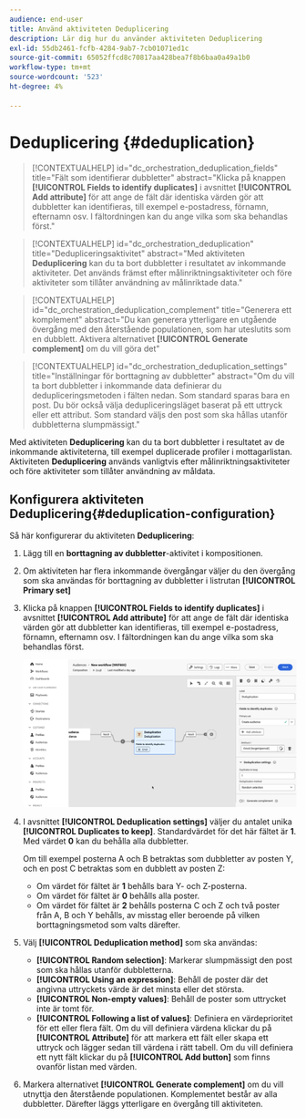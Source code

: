 ```yaml
---
audience: end-user
title: Använd aktiviteten Deduplicering
description: Lär dig hur du använder aktiviteten Deduplicering
exl-id: 55db2461-fcfb-4284-9ab7-7cb01071ed1c
source-git-commit: 65052ffcd8c70817aa428bea7f8b6baa0a49a1b0
workflow-type: tm+mt
source-wordcount: '523'
ht-degree: 4%

---
```


# Deduplicering {#deduplication}

>[!CONTEXTUALHELP]
>id="dc_orchestration_deduplication_fields"
>title="Fält som identifierar dubbletter"
>abstract="Klicka på knappen **[!UICONTROL Fields to identify duplicates]** i avsnittet **[!UICONTROL Add attribute]** för att ange de fält där identiska värden gör att dubbletter kan identifieras, till exempel e-postadress, förnamn, efternamn osv. I fältordningen kan du ange vilka som ska behandlas först."

>[!CONTEXTUALHELP]
>id="dc_orchestration_deduplication"
>title="Dedupliceringsaktivitet"
>abstract="Med aktiviteten **Deduplicering** kan du ta bort dubbletter i resultatet av inkommande aktiviteter. Det används främst efter målinriktningsaktiviteter och före aktiviteter som tillåter användning av målinriktade data."

>[!CONTEXTUALHELP]
>id="dc_orchestration_deduplication_complement"
>title="Generera ett komplement"
>abstract="Du kan generera ytterligare en utgående övergång med den återstående populationen, som har uteslutits som en dubblett. Aktivera alternativet **[!UICONTROL Generate complement]** om du vill göra det"

>[!CONTEXTUALHELP]
>id="dc_orchestration_deduplication_settings"
>title="Inställningar för borttagning av dubbletter"
>abstract="Om du vill ta bort dubbletter i inkommande data definierar du dedupliceringsmetoden i fälten nedan. Som standard sparas bara en post. Du bör också välja dedupliceringsläget baserat på ett uttryck eller ett attribut. Som standard väljs den post som ska hållas utanför dubbletterna slumpmässigt."

Med aktiviteten **Deduplicering** kan du ta bort dubbletter i resultatet av de inkommande aktiviteterna, till exempel duplicerade profiler i mottagarlistan. Aktiviteten **Deduplicering** används vanligtvis efter målinriktningsaktiviteter och före aktiviteter som tillåter användning av måldata.

## Konfigurera aktiviteten Deduplicering{#deduplication-configuration}

Så här konfigurerar du aktiviteten **Deduplicering**:

1. Lägg till en **borttagning av dubbletter**-aktivitet i kompositionen.

1. Om aktiviteten har flera inkommande övergångar väljer du den övergång som ska användas för borttagning av dubbletter i listrutan **[!UICONTROL Primary set]**

1. Klicka på knappen **[!UICONTROL Fields to identify duplicates]** i avsnittet **[!UICONTROL Add attribute]** för att ange de fält där identiska värden gör att dubbletter kan identifieras, till exempel e-postadress, förnamn, efternamn osv. I fältordningen kan du ange vilka som ska behandlas först.

   ![](../assets/deduplication.png)

1. I avsnittet **[!UICONTROL Deduplication settings]** väljer du antalet unika **[!UICONTROL Duplicates to keep]**. Standardvärdet för det här fältet är **1**. Med värdet **0** kan du behålla alla dubbletter.

   Om till exempel posterna A och B betraktas som dubbletter av posten Y, och en post C betraktas som en dubblett av posten Z:

   * Om värdet för fältet är **1** behålls bara Y- och Z-posterna.
   * Om värdet för fältet är **0** behålls alla poster.
   * Om värdet för fältet är **2** behålls posterna C och Z och två poster från A, B och Y behålls, av misstag eller beroende på vilken borttagningsmetod som valts därefter.

1. Välj **[!UICONTROL Deduplication method]** som ska användas:

   * **[!UICONTROL Random selection]**: Markerar slumpmässigt den post som ska hållas utanför dubbletterna.
   * **[!UICONTROL Using an expression]**: Behåll de poster där det angivna uttryckets värde är det minsta eller det största.
   * **[!UICONTROL Non-empty values]**: Behåll de poster som uttrycket inte är tomt för.
   * **[!UICONTROL Following a list of values]**: Definiera en värdeprioritet för ett eller flera fält. Om du vill definiera värdena klickar du på **[!UICONTROL Attribute]** för att markera ett fält eller skapa ett uttryck och lägger sedan till värdena i rätt tabell. Om du vill definiera ett nytt fält klickar du på **[!UICONTROL Add button]** som finns ovanför listan med värden.

1. Markera alternativet **[!UICONTROL Generate complement]** om du vill utnyttja den återstående populationen. Komplementet består av alla dubbletter. Därefter läggs ytterligare en övergång till aktiviteten.

<!--
## Example{#deduplication-example}

In the following example, use a deduplication activity to exclude duplicates from the target before sending a delivery. The identified duplicated profiles are added to a dedicated audience that can be reused if necessary. Choose the **Email** address to identify the duplicates. Keep 1 entry and select the **Random** deduplication method.

![](../assets/workflow-deduplication-example.png)
-->

